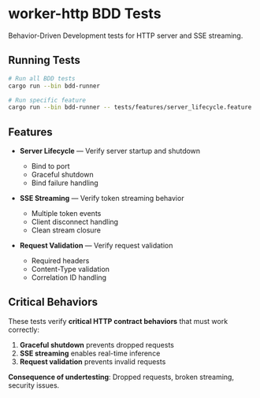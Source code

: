 # worker-http BDD Tests

Behavior-Driven Development tests for HTTP server and SSE streaming.

## Running Tests

```bash
# Run all BDD tests
cargo run --bin bdd-runner

# Run specific feature
cargo run --bin bdd-runner -- tests/features/server_lifecycle.feature
```

## Features

- **Server Lifecycle** — Verify server startup and shutdown
  - Bind to port
  - Graceful shutdown
  - Bind failure handling

- **SSE Streaming** — Verify token streaming behavior
  - Multiple token events
  - Client disconnect handling
  - Clean stream closure

- **Request Validation** — Verify request validation
  - Required headers
  - Content-Type validation
  - Correlation ID handling

## Critical Behaviors

These tests verify **critical HTTP contract behaviors** that must work correctly:

1. **Graceful shutdown** prevents dropped requests
2. **SSE streaming** enables real-time inference
3. **Request validation** prevents invalid requests

**Consequence of undertesting**: Dropped requests, broken streaming, security issues.
